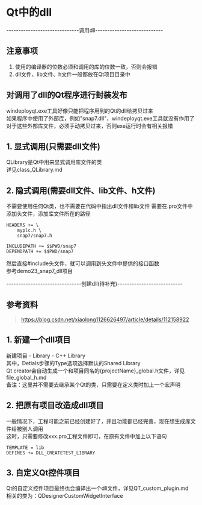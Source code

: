 # Qt中的dll


------------------------------调用dll----------------------------

## 注意事项
1. 使用的编译器的位数必须和调用的库的位数一致，否则会报错  
2. dll文件、lib文件、h文件一般都放在Qt项目目录中


## 对调用了dll的Qt程序进行封装发布
windeployqt.exe工具好像只能把程序用到的Qt的dll给拷贝过来  
如果程序中使用了外部库，例如"snap7.dll"，windeployqt.exe工具就没有作用了  
对于这些外部库文件，必须手动拷贝过来，否则exe运行时会有相关报错  


## 1. 显式调用(只需要dll文件)
QLibrary是Qt中用来显式调用库文件的类  
详见class_QLibrary.md  


## 2. 隐式调用(需要dll文件、lib文件、h文件)
不需要使用任何Qt类，也不需要在代码中指出dll文件和lib文件
需要在.pro文件中添加头文件，添加库文件所在的路径
```
HEADERS += \
    myplc.h \
    snap7/snap7.h

INCLUDEPATH += $$PWD/snap7
DEPENDPATH += $$PWD/snap7
```
然后直接#include头文件，就可以调用到头文件中提供的接口函数  
参考demo23_snap7_dll项目


-------------------------------创建dll(待补充)---------------------------

## 参考资料
> https://blog.csdn.net/xiaolong1126626497/article/details/112158922


## 1. 新建一个dll项目
新建项目 - Library - C++ Library  
其中，Detials步骤的Type选项选择默认的Shared Library  
Qt creator会自动生成一个和项目同名的{projectName}\_global.h文件，详见file_global_h.md  
备注：这里并不需要去继承某个Qt的类，只需要在定义类时加上一个宏声明  


## 2. 把原有项目改造成dll项目
一般情况下，工程可能之前已经创建好了，并且功能都已经完善，现在想生成库文件给被别人调用  
这时，只需要修改xxx.pro工程文件即可，在原有文件中加上以下语句  
```
TEMPLATE = lib
DEFINES += DLL_CREATETEST_LIBRARY
```


## 3. 自定义Qt控件项目
Qt的自定义控件项目最终也会编译出一个dll文件，详见QT_custom_plugin.md  
相关的类为：QDesignerCustomWidgetInterface  